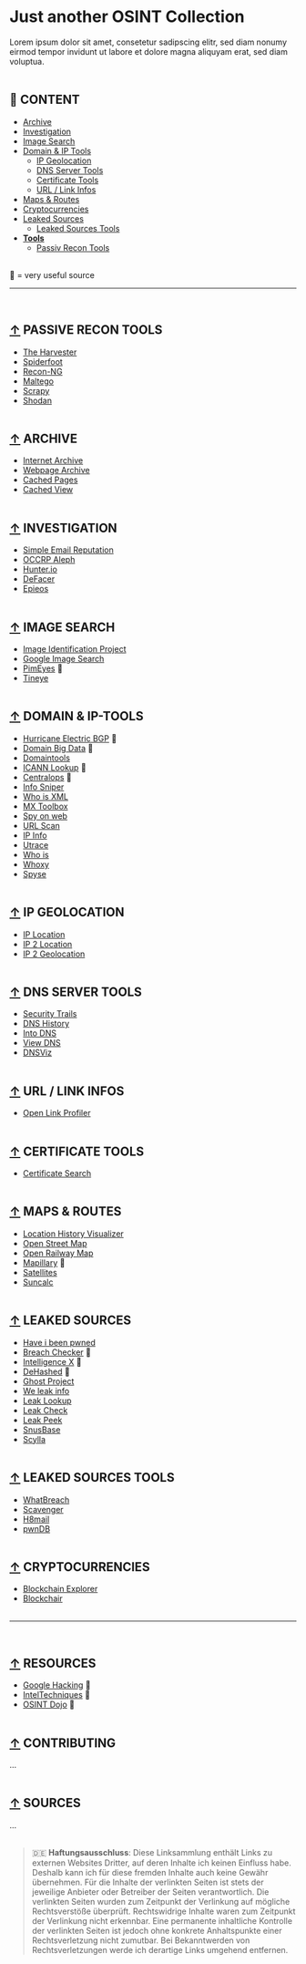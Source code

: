 # Just another OSINT Collection
Lorem ipsum dolor sit amet, consetetur sadipscing elitr, sed diam nonumy eirmod tempor invidunt ut labore et dolore magna aliquyam erat, sed diam voluptua.
<br/><br/>

## :file_folder: CONTENT

- [Archive](#-archive)
- [Investigation](#-investigation)
- [Image Search](#-image-search)
- [Domain & IP Tools](#-domain--ip-tools)
  - [IP Geolocation](#-ip-geolocation)
  - [DNS Server Tools](#-dns-server-tools)
  - [Certificate Tools](#-certificate-tools)
  - [URL / Link Infos](#-url--link-infos)
- [Maps & Routes](#-maps--routes)
- [Cryptocurrencies](#-cryptocurrencies)
- [Leaked Sources](#-leaked-sources)
  - [Leaked Sources Tools](#-leaked-sources-tools)
- **[Tools](#-tools)**
  - [Passiv Recon Tools](#-passive-recon-tools)
<br/><br/>

:small_red_triangle: = very useful source

---
<br/>

## [↑](#file_folder-content) PASSIVE RECON TOOLS
- [The Harvester](https://github.com/laramies/theHarvester "The Harvester")
- [Spiderfoot](https://www.spiderfoot.net/ "Spiderfoot")
- [Recon-NG](https://github.com/lanmaster53/recon-ng "SRecon-NG")
- [Maltego](https://www.maltego.com/ "Maltego")
- [Scrapy](https://scrapy.org/ "Scrapy")
- [Shodan](https://www.shodan.io/ "Shodan")
<br/><br/>

## [↑](#file_folder-content) ARCHIVE
- [Internet Archive](https://archive.org/web/ "Internet Archive")
- [Webpage Archive](https://archive.fo/ "Webpage Archive")
- [Cached Pages](http://www.cachedpages.com/ "Cached Pages")
- [Cached View](http://cachedview.com/ "Cached View")
<br/><br/>

## [↑](#file_folder-content) INVESTIGATION
- [Simple Email Reputation](https://emailrep.io/ "Simple Email Reputation")
- [OCCRP Aleph](https://data.occrp.org/ "OCCRP Aleph")
- [Hunter.io](https://hunter.io/ "Hunter.io")
- [DeFacer](https://defacer.id/ "DeFacer")
- [Epieos](https://tools.epieos.com/ "Epieos")
<br/><br/>

## [↑](#file_folder-content) IMAGE SEARCH
- [Image Identification Project](https://www.imageidentify.com/ "Image Identification Project")
- [Google Image Search](https://images.google.com/ "Google Image Search")
- [PimEyes](https://pimeyes.com/en "PimEyes") :small_red_triangle:
- [Tineye](https://tineye.com/ "Tineye")
<br/><br/>

## [↑](#file_folder-content) DOMAIN & IP-TOOLS

- [Hurricane Electric BGP](https://bgp.he.net/ "Hurricane Electric BGP") :small_red_triangle:
- [Domain Big Data](https://domainbigdata.com/ "Domain Big Data") :small_red_triangle:
- [Domaintools](https://research.domaintools.com/ "Domaintools")
- [ICANN Lookup](https://lookup.icann.org/ "ICANN Lookup") :small_red_triangle:
- [Centralops](https://centralops.net/co/domaindossier.aspx "Centralops") :small_red_triangle:
- [Info Sniper](https://www.infosniper.net/ "Info Sniper")
- [Who is XML](https://www.whoisxmlapi.com/ "Who is XML")
- [MX Toolbox](https://mxtoolbox.com/NetworkTools.aspx "MX Toolsbox")
- [Spy on web](https://spyonweb.com/ "Spy on web")
- [URL Scan](https://urlscan.io/ "URL Scan")
- [IP Info](https://ipinfo.io/ "IP Info")
- [Utrace](http://www.utrace.de/ "Utrace")
- [Who is](https://who.is/ "Who is")
- [Whoxy](https://www.whoxy.com/ "Whoxy")
- [Spyse](https://spyse.com/ "Spyse")
<br/><br/>

## [↑](#file_folder-content) IP GEOLOCATION
- [IP Location](https://www.iplocation.net/ "IP Location")
- [IP 2 Location](https://www.ip2location.com/demo/ "IP 2 Location")
- [IP 2 Geolocation](https://ip2geolocation.com/ "IP 2 Geolocation")
<br/><br/>

## [↑](#file_folder-content) DNS SERVER TOOLS
- [Security Trails](https://securitytrails.com/dns-trails "Security Trails")
- [DNS History](http://dnshistory.org/ "DNS History")
- [Into DNS](https://intodns.com/ "Into DNS")
- [View DNS](https://viewdns.info/ "View DNS")
- [DNSViz](https://dnsviz.net/ "DNSVis")
<br/><br/>

## [↑](#file_folder-content) URL / LINK INFOS
- [Open Link Profiler](https://www.openlinkprofiler.org/ "Open Link Profiler")
<br/><br/>

## [↑](#file_folder-content) CERTIFICATE TOOLS
- [Certificate Search](https://crt.sh/ "Certificate Search")
<br/><br/>

## [↑](#file_folder-content) MAPS & ROUTES
- [Location History Visualizer](https://locationhistoryvisualizer.com/heatmap/ "Location History Visualizer")
- [Open Street Map](https://www.openstreetmap.de/karte.html "Open Street Map")
- [Open Railway Map](https://www.openrailwaymap.org/ "Open Railway Map")
- [Mapillary](https://www.mapillary.com/app/ "Mapillary") :small_red_triangle:
- [Satellites](https://satellites.pro/ "Satellites")
- [Suncalc](https://www.suncalc.org/#/51.3805,7.4872,16/2021.10.18/12:32/1/3 "Suncalc")
<br/><br/>

## [↑](#file_folder-content) LEAKED SOURCES
- [Have i been pwned](https://haveibeenpwned.com/ "Have i been pwned")
- [Breach Checker](https://breachchecker.com/ "Breach Checker") :small_red_triangle:
- [Intelligence X](https://intelx.io/ "Intelligence X") :small_red_triangle:
- [DeHashed](https://dehashed.com/ "DeHashed") :small_red_triangle:
- [Ghost Project](https://ghostproject.fr/ "Ghost Project")
- [We leak info](https://weleakinfo.to/ "We leak info")
- [Leak Lookup](https://leak-lookup.com/ "Leak Lookup")
- [Leak Check](https://leakcheck.io/ "Leak Check")
- [Leak Peek](https://leakpeek.to/ "Leak Peek")
- [SnusBase](https://snusbase.com/ "SnusBase")
- [Scylla](https://scylla.so/ "Scylla")
<br/><br/>

## [↑](#file_folder-content) LEAKED SOURCES TOOLS
- [WhatBreach](https://github.com/Ekultek/WhatBreach "WhatBreach")
- [Scavenger](https://github.com/rndinfosecguy/Scavenger "Scavenger")
- [H8mail](https://github.com/khast3x/h8mail "H8mail")
- [pwnDB](https://github.com/davidtavarez/pwndb "pwnDB")
<br/><br/>

## [↑](#file_folder-content) CRYPTOCURRENCIES
- [Blockchain Explorer](https://www.blockchain.com/explorer/ "Blockchain Explorer")
- [Blockchair](https://blockchair.com/ "Blockchair")
<br/><br/>

---
<br/>

## [↑](#file_folder-content) RESOURCES
- [Google Hacking](https://www.exploit-db.com/google-hacking-database "Google Hacking") :small_red_triangle:
- [IntelTechniques](https://inteltechniques.com/ "IntelTechniques") :small_red_triangle:
- [OSINT Dojo](https://www.osintdojo.com/resources/ "OSINT Dojo") :small_red_triangle:
<br/><br/>

## [↑](#file_folder-content) CONTRIBUTING
...
<br/><br/>

## [↑](#file_folder-content) SOURCES
...
<br/><br/>


> :de: **Haftungsausschluss**: Diese Linksammlung enthält Links zu externen Websites Dritter, auf deren Inhalte ich keinen Einfluss habe. Deshalb kann ich für diese fremden Inhalte auch keine Gewähr übernehmen. Für die Inhalte der verlinkten Seiten ist stets der jeweilige Anbieter oder Betreiber der Seiten verantwortlich. Die verlinkten Seiten wurden zum Zeitpunkt der Verlinkung auf mögliche Rechtsverstöße überprüft. Rechtswidrige Inhalte waren zum Zeitpunkt der Verlinkung nicht erkennbar. Eine permanente inhaltliche Kontrolle der verlinkten Seiten ist jedoch ohne konkrete Anhaltspunkte einer Rechtsverletzung nicht zumutbar. Bei Bekanntwerden von Rechtsverletzungen werde ich derartige Links umgehend entfernen.
